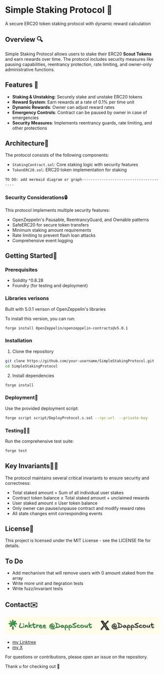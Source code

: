 # Simple Staking Protocol 🎁

A secure ERC20 token staking protocol with dynamic reward calculation

## Overview 🔍

Simple Staking Protocol allows users to stake their ERC20 **Scout Tokens** and earn rewards over time. The protocol includes security measures like pausing capabilities, reentrancy protection, rate limiting, and owner-only administrative functions.

## Features 🧱

- **Staking & Unstaking**: Securely stake and unstake ERC20 tokens
- **Reward System**: Earn rewards at a rate of 0.1% per time unit
- **Dynamic Rewards**: Owner can adjust reward rates
- **Emergency Controls**: Contract can be paused by owner in case of emergencies
- **Security Measures**: Implements reentrancy guards, rate limiting, and other protections

## Architecture🌃

The protocol consists of the following components:

- `StakingContract.sol`: Core staking logic with security features
- `TokenERC20.sol`: ERC20 token implementation for staking

`TO DO: add mermaid diagram or graph---------------------------------------`

### Security Considerations🔒

This protocol implements multiple security features:
- OpenZeppelin's Pausable, ReentrancyGuard, and Ownable patterns
- SafeERC20 for secure token transfers
- Minimum staking amount requirements
- Rate limiting to prevent flash loan attacks
- Comprehensive event logging

## Getting Started🚀

### Prerequisites

- Solidity ^0.8.28
- Foundry (for testing and deployment)

### Libraries verisons
Built with 5.0.1 verison of OpenZeppelin's libraries

To install this version, you can run:
```bash
forge install OpenZeppelin/openzeppelin-contracts@v5.0.1
```

### Installation

1. Clone the repository
```bash
git clone https://github.com/your-username/SimpleStakingProtocol.git
cd SimpleStakingProtocol
```

2. Install dependencies
```bash
forge install
```

### Deployment🚢

Use the provided deployment script:
```bash
forge script script/DeployProtocol.s.sol --rpc-url  --private-key 
```

### Testing🧪✅

Run the comprehensive test suite:
```bash
forge test
```

## Key Invariants🔐📏

The protocol maintains several critical invariants to ensure security and correctness:

- Total staked amount = Sum of all individual user stakes
- Contract token balance ≥ Total staked amount + unclaimed rewards
- User staked amount ≤ User token balance
- Only owner can pause/unpause contract and modify reward rates
- All state changes emit corresponding events


## License📄

This project is licensed under the MIT License - see the LICENSE file for details.

## To Do

* Add mechanism that will remove users with 0 amount staked from the array
* Write more unit and itegration tests
* Write fuzz/invariant tests


## Contact✉️
![Simple Staking Protocol Banner](./assets/banner.png)

* [my Linktree](https://linktr.ee/DappScout)
* [my X](https://x.com/DappScout)

For questions or contributions, please open an issue on the repository. 

Thank u for checking out 🤠